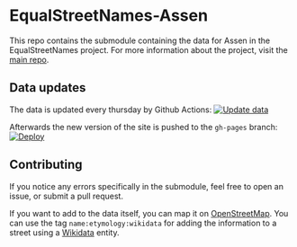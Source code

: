 # EqualStreetNames-Assen

This repo contains the submodule containing the data for Assen in the EqualStreetNames project. For more information about the project, visit the [main repo](https://github.com/EqualStreetNames/equalstreetnames).

## Data updates

The data is updated every thursday by Github Actions:
[![Update data](https://github.com/EqualStreetNames/equalstreetnames-assen/actions/workflows/update-data.yml/badge.svg)](https://github.com/EqualStreetNames/equalstreetnames-assen/actions/workflows/update-data.yml)

Afterwards the new version of the site is pushed to the `gh-pages` branch:
[![Deploy](https://github.com/EqualStreetNames/equalstreetnames-assen/actions/workflows/deploy.yml/badge.svg)](https://github.com/EqualStreetNames/equalstreetnames-assen/actions/workflows/deploy.yml)

## Contributing

If you notice any errors specifically in the submodule, feel free to open an issue, or submit a pull request.

If you want to add to the data itself, you can map it on [OpenStreetMap](https://osm.org/). You can use the tag `name:etymology:wikidata` for adding the information to a street using a [Wikidata](https://wikidata.org) entity.
